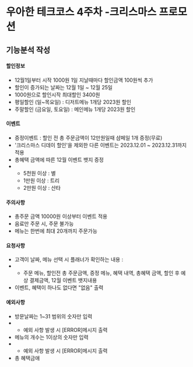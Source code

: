 우아한 테크코스 4주차 -크리스마스 프로모션
================================
기능분석 작성
--------------------------------

####  할인정보  
* 12월1일부터 시작 1000원 1일 지날때마다 할인금액 100원씩 추가
* 할인이 증가되는 날짜는 12월 1일 ~ 12월 25일
* 1000원으로 할인시작 최대할인 3400원
* 평일할인 (일~목요일) : 디저트메뉴 1개당 2023원 할인
* 주말할인 (금요일, 토요일) : 메인메뉴 1개당 2023원 할인


#### 이벤트
* 증정이벤트 : 할인 전 총 주문금액이 12만원일때 샴페일 1개 증정(무료)
* '크리스마스 디데이 할인'을 제외한 다른 이벤트는 2023.12.01 ~ 2023.12.31까지 적용
* 총혜택 금액에 따른 12월 이벤트 뱃지 증정
*   *  5천원 이상 : 별
    *  1만원 이상 : 트리
    *  2만원 이상 : 산타

#### 주의사항
* 총주문 금액 10000원 이상부터 이벤트 적용
* 음료만 주문 시, 주문 불가능
* 메뉴는 한번에 최대 20개까지 주문가능

#### 요청사항
* 고객이 날짜, 메뉴 선택 시 플래너가 확인하는 내용 :
* *  주문 메뉴, 할인전 총 주문금액, 증정 메뉴, 혜택 내역, 총혜택 금액, 할인 후 예상 결제금액, 12월 이벤트 뱃지내용
*  이벤트, 혜택이 하나도 없다면 "없음" 출력

#### 예외사항
*  방문날짜는 1~31 범위의 숫자만 입력
*  *  예외 사항 발생 시 [ERROR]메시지 출력
*  메뉴의 개수는 1이상의 숫자만 입력
*  *  예외 사항 발생 시 [ERROR]메시지 출력
*  총 혜택금애
